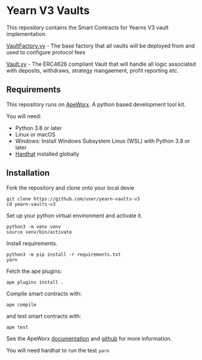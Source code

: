 # Yearn V3 Vaults

This repository contains the Smart Contracts for Yearns V3 vault implementation.

[VaultFactory.vy](contracts/VaultFactory.vy) - The base factory that all vaults will be deployed from and used to configure protocol fees

[Vault.vy](contracts/VaultV3.vy) - The ERC4626 compliant Vault that will handle all logic associated with deposits, withdraws, strategy mangaement, profit reporting etc.

## Requirements

This repository runs on [ApeWorx](https://www.apeworx.io/). A python based development tool kit.

You will need:
 - Python 3.8 or later
 - Linux or macOS
 - Windows: Install Windows Subsystem Linux (WSL) with Python 3.8 or later
 - [Hardhat](https://hardhat.org/) installed globally

## Installation

Fork the repository and clone onto your local devie 

```
git clone https://github.com/user/yearn-vaults-v3
cd yearn-vaults-v3
```

Set up your python virtual environment and activate it.

```
python3 -m venv venv
source venv/bin/activate
```

Install requirements.

```
python3 -m pip install -r requirements.txt
yarn
```

Fetch the ape plugins:

```
ape plugins install .
```

Compile smart contracts with:

```
ape compile
```

and test smart contracts with:

```
ape test
```

See the ApeWorx [documentation](https://docs.apeworx.io/ape/stable/) and [github](https://github.com/ApeWorX/ape) for more information.

You will need hardhat to run the test `yarn`
